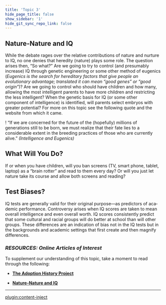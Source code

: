 ```yaml
---
title: 'Topic 3'
hide_page_title: false
show_sidebar: '1'
hide_git_sync_repo_link: false
---
```

## **Nature-Nature and IQ**

While the debate rages over the relative contributions of nature and nurture to IQ, no one denies that heredity (nature) plays some role. The question arises then, “So what?” Are we going to try to control (and presumably increase) IQ through genetic engineering or some other method of eugenics (*Eugenics is the search for hereditary factors that give people an evolutionary advantage; translated it can mean “good genes” or “good origin”*)? Are we going to control who should have children and how many, allowing the most intelligent parents to have more children and restricting the less intelligent? When the genetic basis for IQ (or some other component of intelligence) is identified, will parents select embryos with greater potential? For more on this topic see the following quote and the website from which it came.

  ! “If we are concerned for the future of the (hopefully) millions of generations still to be born, we must realize that their fate lies to a considerable extent in the breeding practices of those who are currently alive.” *(Intelligence and Eugenics)*


## What Will You Do?

If or when you have children, will you ban screens (TV, smart phone, tablet, laptop) as a “brain rotter” and read to them every day? Or will you just let nature take its course and allow both screens and reading?

## Test Biases?

IQ tests are generally valid for their original purpose—as predictors of aca­demic performance. Controversy arises when IQ scores are taken to mean over­all intelligence and even overall worth. IQ scores consistently predict that some cultural and racial groups will do better at school than will other groups. These differ­ences are an indication of bias not in the IQ tests but in the back­grounds and academic settings that first create and then magnify differences.

### *RESOURCES: Online Articles of Interest*

To supplement our understanding of this topic, take a moment to read through the following:

- [**The Adoption History Project**](https://darkwing.uoregon.edu/~adoption/topics/naturenurturestudies.htm)

- [**Nature-Nature and IQ**](http://unisci.com/stories/20012/0417014.htm)

---

[plugin:content-inject](_activities)
